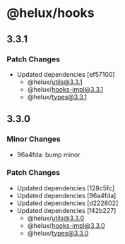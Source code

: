 # @helux/hooks

## 3.3.1

### Patch Changes

- Updated dependencies [ef57100]
  - @helux/utils@3.3.1
  - @helux/hooks-impl@3.3.1
  - @helux/types@3.3.1

## 3.3.0

### Minor Changes

- 96a4fda: bump minor

### Patch Changes

- Updated dependencies [128c5fc]
- Updated dependencies [96a4fda]
- Updated dependencies [d222802]
- Updated dependencies [f42b227]
  - @helux/utils@3.3.0
  - @helux/hooks-impl@3.3.0
  - @helux/types@3.3.0
